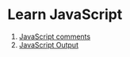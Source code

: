 # Learn JavaScript

1. [JavaScript comments](https://github.com/azbba/l-javascript/blob/main/lesson-files/001-comments.md)
2. [JavaScript Output](https://github.com/azbba/l-javascript/blob/main/lesson-files/002-output.md)